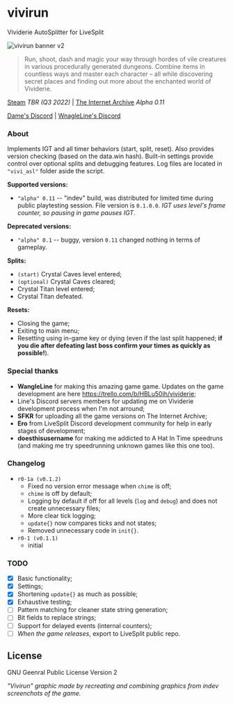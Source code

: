 # vivirun
Vividerie AutoSplitter for LiveSplit

![vivirun banner v2](https://user-images.githubusercontent.com/77988565/145692998-f45c6aa0-20fa-4786-88c7-b2b9f6a809ab.png)

> Run, shoot, dash and magic your way through hordes of vile creatures in various procedurally generated dungeons. Combine items in countless ways and master each character – all while discovering secret places and finding out more about the enchanted world of Vividerie. 

[Steam](https://store.steampowered.com/app/1769200/Vividerie/) *TBR (Q3 2022)* | [The Internet Archive](https://archive.org/details/vividerie-0.1) *Alpha 0.11*

[Dame's Discord](https://discord.gg/R7GE7qEAw2) | [WnagleLine's Discord](http://discord.gg/DbfTn7w)

### About
Implements IGT and all timer behaviors (start, split, reset). Also provides version checking (based on the data.win hash). Built-in settings provide control over optional splits and debugging features. Log files are located in `"vivi_asl"` folder aside the script.

**Supported versions:**
- `"alpha" 0.11` -- "indev" build, was distributed for limited time during public playtesting session. File version is `0.1.0.0`. _IGT uses level's frame counter, so pausing in game pauses IGT_.

**Deprecated versions:**
- `"alpha" 0.1` -- buggy, version `0.11` changed nothing in terms of gameplay.

**Splits:**
- `(start)` Crystal Caves level entered;
- `(optional)` Crystal Caves cleared;
- Crystal Titan level entered;
- Crystal Titan defeated.

**Resets:**
- Closing the game;
- Exiting to main menu;
- Resetting using in-game key or dying (even if the last split happened; **if you die after defeating last boss confirm your times as quickly as possible!**).


### Special thanks
- **WangleLine** for making this amazing game game. Updates on the game development are here https://trello.com/b/HBLu50ih/vividerie;
- Line's Discord servers members for updating me on Vividerie development process when I'm not arround;
- **SFKR** for uploading all the game versions on The Internet Archive;
- **Ero** from LiveSplit Discord development community for help in early stages of development;
- **doesthisusername** for making me addicted to A Hat In Time speedruns (and making me try speedrunning unknown games like this one too).

### Changelog
- `r0-1a (v0.1.2)`
	- Fixed no version error message when `chime` is off;
	- `chime` is off by default;
	- Logging by default if off for all levels (`log` and `debug`) and does not create unnecessary files;
	- More clear tick logging;
	- `update{}` now compares ticks and not states;
	- Removed unnecessary code in `init{}`.
- `r0-1 (v0.1.1)`
	- initial

### TODO
- [x] Basic functionality;
- [x] Settings;
- [x] Shortening `update{}` as much as possible;
- [x] Exhaustive testing; 
- [ ] Pattern matching for cleaner state string generation;
- [ ] Bit fields to replace strings;
- [ ] Support for delayed events (internal counters);
- [ ] _When the game releases_, export to LiveSplit public repo.

## License
GNU Geenral Public License Version 2

_"Vivirun" graphic made by recreating and combining graphics from indev screenchots of the game._

